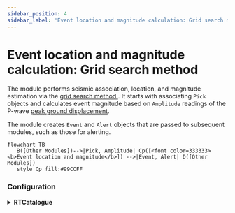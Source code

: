 ```yaml
---
sidebar_position: 4
sidebar_label: 'Event location and magnitude calculation: Grid search method'
---
```


# Event location and magnitude calculation: Grid search method
The module performs seismic association, location, and magnitude estimation via the [grid search method.](https://pubs.geoscienceworld.org/ssa/bssa/article-abstract/98/3/1482/341985/Real-Time-Evolutionary-Earthquake-Location-for?redirectedFrom=fulltext). It starts with associating `Pick` objects and calculates event magnitude based on `Amplitude` readings of the P-wave [peak ground displacement](https://agupubs.onlinelibrary.wiley.com/doi/full/10.1029/2007JB005386).


The module creates `Event` and `Alert` objects that are passed to subsequent modules, such as those for alerting.

```mermaid
flowchart TB
   B([Other Modules])-->|Pick, Amplitude| Cp([<font color=333333><b>Event location and magnitude</b>]) -->|Event, Alert| D([Other Modules])
   style Cp fill:#99CCFF
```

### Configuration

<details><summary><b>RTCatalogue</b></summary><p>

- `Tt path`: Path to travel-time grid
- `Tt x width` [float, km]: Width of the travel-time grid
- `Tt y width` [float, km]: Height of the travel-time grid
- `Tt z levels` [list of floats, km]: Depth levelt for travel-time calculation
- `Tt step` [float, km]: Depth levels for travel-time calculations 
- `Vel model`: Velocity model for travel-time calculations
- `Tsl max` [float, seconds]: Maximum time since the last detection associate with an event
- `Assoc win` [float, seconds]: Associator window
- `Ndef ratio` [float]: Minimum number of close stations associated with an event
- `Ndef min` [integer]: Minimum number of pics associated with an earthquake
- `Sigma type`: 
- `Sigma const`: 
- `Nya weight`: Not-yet arrived stations
- `Nya nos`: Not-yet arrived stations
- `Prior type` ['const']: 
- `Mc` [float]:
- `b_vlaue` [float]: B-value
- `Pgd a` [float]: Parameter for magnitude estimation M = A * B log(Pd) * C
- `Pgd b` [float]: Parameter for magnitude estimation M = A * B log(Pd) * C
- `Pgd c` [float]: Parameter for magnitude estimation M = A * B log(Pd) * C
- `Pgd std` [float]: Magnitude standard deviation
- `Verbose` [boolean]: `Logs` are printed in when set to true

</p></details>